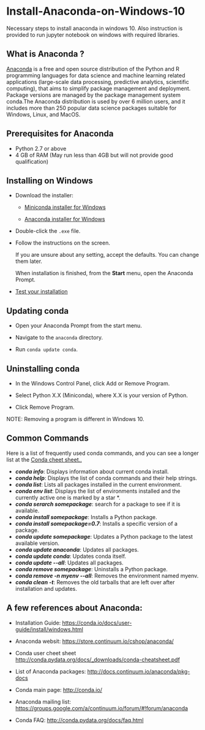 # Install-Anaconda-on-Windows-10
Necessary steps to install anaconda in windows 10. Also instruction is provided to run jupyter notebook on windows with required libraries.


## What is Anaconda ?

[Anaconda](https://www.anaconda.com/) is a free and open source distribution of the Python and R programming languages for data science 
and machine learning related applications (large-scale data processing, predictive analytics, scientific computing), that aims to simplify 
package management and deployment. Package versions are managed by the package management system conda.The Anaconda distribution is used 
by over 6 million users, and it includes more than 250 popular data science packages suitable for Windows, Linux, and MacOS.

## Prerequisites for Anaconda

* Python 2.7 or above
* 4 GB of RAM (May run less than 4GB but will not provide good qualification)

## Installing on Windows

- Download the installer:

   * [Miniconda installer for
     Windows](https://conda.io/miniconda.html>)

   * [Anaconda installer for
     Windows](https://www.anaconda.com/download)

- Double-click the ``.exe`` file.

- Follow the instructions on the screen.

   If you are unsure about any setting, accept the defaults. You
   can change them later.

   When installation is finished, from the **Start** menu, open the
   Anaconda Prompt.

- [Test your installation](https://conda.io/docs/user-guide/install/test-installation.html)

## Updating conda

- Open your Anaconda Prompt from the start menu.

- Navigate to the ``anaconda`` directory.

- Run ``conda update conda``.


## Uninstalling conda

- In the Windows Control Panel, click Add or Remove Program.

- Select Python X.X (Miniconda), where X.X is your version of Python.

- Click Remove Program.

NOTE: Removing a program is different in Windows 10.


## Common Commands

Here is a list of frequently used conda commands, and you can see a longer list at the [Conda cheet sheet..](https://leifengtechblog.files.wordpress.com/2016/01/conda-cheatsheet.pdf)

* ***conda info***: Displays information about current conda install.
* ***conda help***: Displays the list of conda commands and their help strings.
* ***conda list***: Lists all packages installed in the current environment.
* ***conda env list***: Displays the list of environments installed and the currently active one is marked by a star *.
* ***conda serarch somepackage***: search for a package to see if it is available.
* ***conda install somepackage***: Installs a Python package.
* ***conda install somepackage=0.7***: Installs a specific version of a package.
* ***conda update somepackage***: Updates a Python package to the latest available version.
* ***conda update anaconda***: Updates all packages.
* ***conda update conda***: Updates conda itself.
* ***conda update --all***: Updates all packages.
* ***conda remove somepackage***: Uninstalls a Python package.
* ***conda remove -n myenv --all***: Removes the environment named myenv.
* ***conda clean -t***: Removes the old tarballs that are left over after installation and updates.


## A few references about Anaconda:

* Installation Guide: https://conda.io/docs/user-guide/install/windows.html

* Anaconda websit: https://store.continuum.io/cshop/anaconda/

* Conda user cheet sheet http://conda.pydata.org/docs/_downloads/conda-cheatsheet.pdf

* List of Anaconda packages: http://docs.continuum.io/anaconda/pkg-docs

* Conda main page: http://conda.io/

* Anaconda mailing list: https://groups.google.com/a/continuum.io/forum/#!forum/anaconda

* Conda FAQ: http://conda.pydata.org/docs/faq.html
